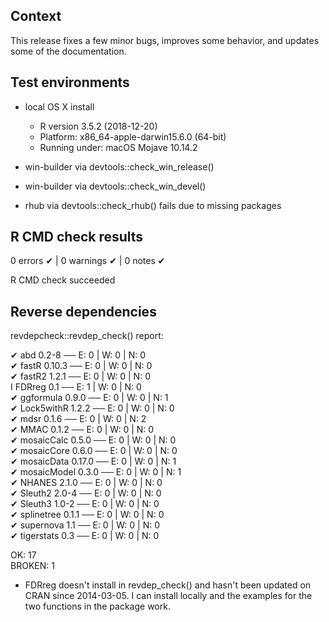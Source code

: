 ## Context

This release fixes a few minor bugs, improves some behavior, and updates some
of the documentation.


## Test environments

* local OS X install
  * R version 3.5.2 (2018-12-20)
  * Platform: x86_64-apple-darwin15.6.0 (64-bit)
  * Running under: macOS Mojave 10.14.2
  
* win-builder via devtools::check_win_release()
* win-builder via devtools::check_win_devel()

* rhub via devtools::check_rhub() fails due to missing packages


## R CMD check results

0 errors ✔ | 0 warnings ✔ | 0 notes ✔

R CMD check succeeded

## Reverse dependencies

revdepcheck::revdep_check() report:

✔ abd 0.2-8                              ── E: 0     | W: 0     | N: 0                
✔ fastR 0.10.3                           ── E: 0     | W: 0     | N: 0                
✔ fastR2 1.2.1                           ── E: 0     | W: 0     | N: 0                
I FDRreg 0.1                             ── E: 1     | W: 0     | N: 0                
✔ ggformula 0.9.0                        ── E: 0     | W: 0     | N: 1                
✔ Lock5withR 1.2.2                       ── E: 0     | W: 0     | N: 0                
✔ mdsr 0.1.6                             ── E: 0     | W: 0     | N: 2                
✔ MMAC 0.1.2                             ── E: 0     | W: 0     | N: 0                
✔ mosaicCalc 0.5.0                       ── E: 0     | W: 0     | N: 0                
✔ mosaicCore 0.6.0                       ── E: 0     | W: 0     | N: 0                
✔ mosaicData 0.17.0                      ── E: 0     | W: 0     | N: 1                
✔ mosaicModel 0.3.0                      ── E: 0     | W: 0     | N: 1                
✔ NHANES 2.1.0                           ── E: 0     | W: 0     | N: 0                
✔ Sleuth2 2.0-4                          ── E: 0     | W: 0     | N: 0                
✔ Sleuth3 1.0-2                          ── E: 0     | W: 0     | N: 0                
✔ splinetree 0.1.1                       ── E: 0     | W: 0     | N: 0                
✔ supernova 1.1                          ── E: 0     | W: 0     | N: 0                
✔ tigerstats 0.3                         ── E: 0     | W: 0     | N: 0 

OK: 17                                                                              
BROKEN: 1

* FDRreg doesn't install in revdep_check() and hasn't been updated on CRAN since
2014-03-05.  I can install locally and the examples for the two functions in
the package work.


